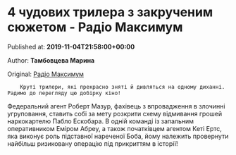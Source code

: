 
# 4 чудових трилера з закрученим сюжетом - Радіо Максимум

Published at: **2019-11-04T21:58:00+00:00**

Author: **Тамбовцева Марина**

Original: [Радіо Максимум](https://maximum.fm/4-chudovih-trilera-z-zakruchenim-syuzhetom_n169069)


        Круті трилери, які прекрасно зняті й дивляться на одному диханні. Радимо до перегляду цю добірку кіно!
      
Федеральний агент Роберт Мазур, фахівець з впровадження в злочинні угруповання, ставить собі за мету розкрити схему відмивання грошей наркокартелю Пабло Ескобара. В одній команді із запальним оперативником Еміром Абреу, а також початківцем агентом Кеті Ертс, яка виконує роль підставної нареченої Боба, йому належить провернути найбільш ризиковану операцію під прикриттям в історії!
